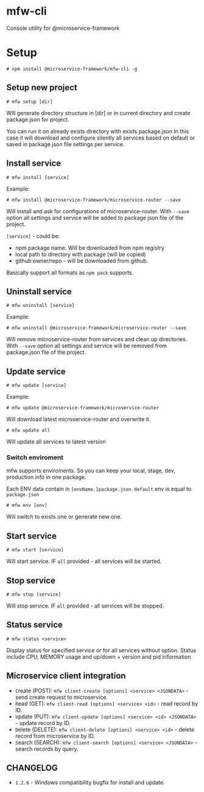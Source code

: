 # mfw-cli
Console utility for @microservice-framework

# Setup

```
# npm install @microservice-framework/mfw-cli -g
```

## Setup new project 

```
# mfw setup [dir]
```

Will generate directory structure in [dir] or in current directory and create package.json for project.

You can run it on already exists directory with exists package.json
In this case it will download and configure silently all services based on default or saved in package.json file settings per service.

## Install service 

```
# mfw install [service]
```

Example:

```
# mfw install @microservice-framework/microservice-router --save
```

Will install and ask for configurations of microservice-router.
With `--save` option all settings and service will be added to package.json file of the project.

`[service]` - could be:
  - npm package name. Will be downloaded from npm registry
  - local path to directory with package (will be copied)
  - github:owner/repo - will be downloaded from github.

Basically support all formats as `npm pack` supports.
  
## Uninstall service 

```
# mfw uninstall [service]
```

Example:

```
# mfw uninstall @microservice-framework/microservice-router --save
```

Will remove microservice-router from services and clean up directories.
With `--save` option all settings and service will be removed from package.json file of the project.


## Update service 

```
# mfw update [service]
```

Example:

```
# mfw update @microservice-framework/microservice-router
```

Will download latest microservice-router and overwrite it.

```
# mfw update all
```

Will update all services to latest version


### Switch enviroment

mfw supports enviroments. So you can keep your local, stage, dev, production info in one package.

Each ENV data contain in `[envName.]package.json`. `default` env is equal to `package.json`

```
# mfw env [env]
```

Will switch to exists one or generate new one.

## Start service 

```
# mfw start [service]
```

Will start service. IF `all` provided - all services will be started.


## Stop service 

```
# mfw stop [service]
```

Will stop service. IF `all` provided - all services will be stopped.



## Status service 

```
# mfw status <service>
```

Display status for specified service or for all services without option.
Status include CPU, MEMORY usage and up/down + version and pid information

## Microservice client integration

 - `C`reate (POST): `mfw client-create [options] <service> <JSONDATA>` - send create request to microservice.
 - `R`ead (GET): `mfw client-read [options] <service> <id>` - read record by ID.
 - `U`pdate (PUT): `mfw client-update [options] <service> <id> <JSONDATA>` - update record by ID.
 - `D`elete (DELETE): `mfw client-delete [options] <service> <id>` - delete record from microservice by ID.
 - `S`earch (SEARCH): `mfw client-search [options] <service> <JSONDATA>` - search records by query.

## CHANGELOG

- `1.2.6` - Windows compatibility bugfix for install and update.